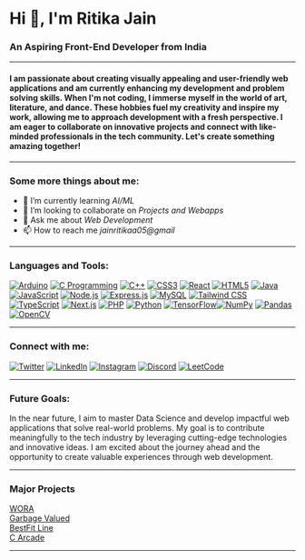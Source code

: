 # Hi 👋, I'm Ritika Jain
### An Aspiring Front-End Developer from India

---

#### I am passionate about creating visually appealing and user-friendly web applications and am currently enhancing my development and problem solving skills. When I'm not coding, I immerse myself in the world of art, literature, and dance. These hobbies fuel my creativity and inspire my work, allowing me to approach development with a fresh perspective. I am eager to collaborate on innovative projects and connect with like-minded professionals in the tech community. Let's create something amazing together!

---

### Some more things about me:

- 🌱 I’m currently learning *AI/ML*
- 👯 I’m looking to collaborate on *Projects and Webapps*
- 💬 Ask me about *Web Development*
- 📫 How to reach me *jainritikaa05@gmail*

---


### Languages and Tools:  
[![Arduino](https://img.icons8.com/color/48/000000/arduino.png)](https://www.arduino.cc/) [![C Programming](https://img.icons8.com/color/48/000000/c-programming.png)](https://www.cprogramming.com/) [![C++](https://img.icons8.com/color/48/000000/c-plus-plus-logo.png)](https://www.w3schools.com/cpp/) [![CSS3](https://img.icons8.com/color/48/000000/css3.png)](https://www.w3schools.com/css/) [![React](https://img.icons8.com/color/48/000000/react-native.png)](https://reactjs.org/) [![HTML5](https://img.icons8.com/color/48/000000/html-5.png)](https://www.w3.org/html/) [![Java](https://img.icons8.com/color/48/000000/java-coffee-cup-logo.png)](https://www.java.com/) [![JavaScript](https://img.icons8.com/color/48/000000/javascript.png)](https://developer.mozilla.org/en-US/docs/Web/JavaScript) [![Node.js](https://img.icons8.com/color/48/000000/nodejs.png)](https://nodejs.org/) [![Express.js](https://img.icons8.com/ios/48/000000/express-js.png)](https://expressjs.com/) [![MySQL](https://img.icons8.com/color/48/000000/mysql.png)](https://www.mysql.com/) [![Tailwind CSS](https://img.icons8.com/color/48/000000/tailwindcss.png)](https://tailwindcss.com/) [![TypeScript](https://img.icons8.com/color/48/000000/typescript.png)](https://www.typescriptlang.org/) [![Next.js](https://img.icons8.com/color/48/000000/nextjs.png)](https://nextjs.org/) [![PHP](https://img.icons8.com/officel/48/000000/php-logo.png)](https://www.php.net/) [![Python](https://img.icons8.com/color/48/000000/python.png)](https://www.python.org/) [![TensorFlow](https://img.icons8.com/color/48/000000/tensorflow.png)](https://www.tensorflow.org/)[![NumPy](https://img.icons8.com/color/48/000000/numpy.png)](https://numpy.org/) [![Pandas](https://img.icons8.com/color/48/000000/pandas.png)](https://pandas.pydata.org/) [![OpenCV](https://img.icons8.com/color/48/000000/opencv.png)](https://opencv.org/)  

---

### Connect with me:
[![Twitter](https://img.icons8.com/color/48/000000/twitter.png)](https://twitter.com/jainritikaa05)
[![LinkedIn](https://img.icons8.com/color/48/000000/linkedin.png)](https://linkedin.com/in/jainritikaa)
[![Instagram](https://img.icons8.com/color/48/000000/instagram-new.png)](https://instagram.com/jainritikaaa)
[![Discord](https://img.icons8.com/color/48/000000/discord-new-logo.png)](https://discord.gg/ritika0487)
[![LeetCode](https://img.icons8.com/external-tal-revivo-shadow-tal-revivo/48/000000/external-level-up-your-coding-skills-and-quickly-land-a-job-logo-shadow-tal-revivo.png)](https://leetcode.com/u/jainritikaaa/)


---

### Future Goals:
In the near future, I aim to master Data Science and develop impactful web applications that solve real-world problems. My goal is to contribute meaningfully to the tech industry by leveraging cutting-edge technologies and innovative ideas. I am excited about the journey ahead and the opportunity to create valuable experiences through web development.

---

### Major Projects
[WORA](https://github.com/Mrigank118/Wora-Version-1)
<br>
[Garbage Valued](https://jainritikaa.github.io/Garbage-Valued/)
<br>
[BestFit Line](https://jainritikaa.github.io/Best-Fit-Line-Generator/)
<br>
[C Arcade](https://github.com/Mrigank118/C-Arcade-)

---
